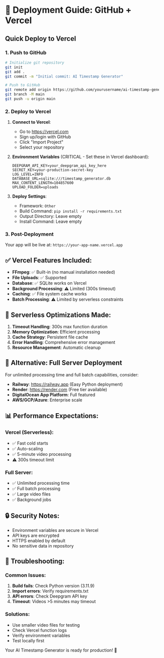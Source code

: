 # 🚀 Deployment Guide: GitHub + Vercel

## Quick Deploy to Vercel

### 1. Push to GitHub

```bash
# Initialize git repository
git init
git add .
git commit -m "Initial commit: AI Timestamp Generator"

# Push to GitHub
git remote add origin https://github.com/yourusername/ai-timestamp-generator.git
git branch -M main
git push -u origin main
```

### 2. Deploy to Vercel

1. **Connect to Vercel**:
   - Go to https://vercel.com
   - Sign up/login with GitHub
   - Click "Import Project"
   - Select your repository

2. **Environment Variables** (CRITICAL - Set these in Vercel dashboard):
   ```
   DEEPGRAM_API_KEY=your_deepgram_api_key_here
   SECRET_KEY=your-production-secret-key
   LOG_LEVEL=INFO
   DATABASE_URL=sqlite:///timestamp_generator.db
   MAX_CONTENT_LENGTH=104857600
   UPLOAD_FOLDER=uploads
   ```

3. **Deploy Settings**:
   - Framework: `Other`
   - Build Command: `pip install -r requirements.txt`
   - Output Directory: Leave empty
   - Install Command: Leave empty

### 3. Post-Deployment

Your app will be live at: `https://your-app-name.vercel.app`

## ✅ Vercel Features Included:

- **FFmpeg**: ✅ Built-in (no manual installation needed)
- **File Uploads**: ✅ Supported
- **Database**: ✅ SQLite works on Vercel
- **Background Processing**: ⚠️ Limited (300s timeout)
- **Caching**: ✅ File system cache works
- **Batch Processing**: ⚠️ Limited by serverless constraints

## 🔧 Serverless Optimizations Made:

1. **Timeout Handling**: 300s max function duration
2. **Memory Optimization**: Efficient processing
3. **Cache Strategy**: Persistent file cache
4. **Error Handling**: Comprehensive error management
5. **Resource Management**: Automatic cleanup

## 🌟 Alternative: Full Server Deployment

For unlimited processing time and full batch capabilities, consider:

- **Railway**: https://railway.app (Easy Python deployment)
- **Render**: https://render.com (Free tier available) 
- **DigitalOcean App Platform**: Full featured
- **AWS/GCP/Azure**: Enterprise scale

## 📊 Performance Expectations:

### Vercel (Serverless):
- ✅ Fast cold starts
- ✅ Auto-scaling
- ✅ 5-minute video processing
- ⚠️ 300s timeout limit

### Full Server:
- ✅ Unlimited processing time
- ✅ Full batch processing
- ✅ Large video files
- ✅ Background jobs

## 🔒 Security Notes:

- Environment variables are secure in Vercel
- API keys are encrypted
- HTTPS enabled by default
- No sensitive data in repository

## 🐛 Troubleshooting:

### Common Issues:
1. **Build fails**: Check Python version (3.11.9)
2. **Import errors**: Verify requirements.txt
3. **API errors**: Check Deepgram API key
4. **Timeout**: Videos >5 minutes may timeout

### Solutions:
- Use smaller video files for testing
- Check Vercel function logs
- Verify environment variables
- Test locally first

Your AI Timestamp Generator is ready for production! 🎉